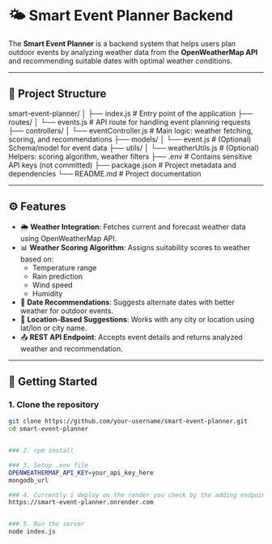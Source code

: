 # 🌤️ Smart Event Planner Backend

The **Smart Event Planner** is a backend system that helps users plan outdoor events by analyzing weather data from the **OpenWeatherMap API** and recommending suitable dates with optimal weather conditions.

---

## 📁 Project Structure
smart-event-planner/
│
├── index.js # Entry point of the application
├── routes/
│ └── events.js # API route for handling event planning requests
├── controllers/
│ └── eventController.js # Main logic: weather fetching, scoring, and recommendations
├── models/
│ └── event.js # (Optional) Schema/model for event data
├── utils/
│ └── weatherUtils.js # (Optional) Helpers: scoring algorithm, weather filters
├── .env # Contains sensitive API keys (not committed)
├── package.json # Project metadata and dependencies
└── README.md # Project documentation


---

## ⚙️ Features

- 🌦️ **Weather Integration**: Fetches current and forecast weather data using OpenWeatherMap API.
- 📊 **Weather Scoring Algorithm**: Assigns suitability scores to weather based on:
  - Temperature range
  - Rain prediction
  - Wind speed
  - Humidity
- 📅 **Date Recommendations**: Suggests alternate dates with better weather for outdoor events.
- 📌 **Location-Based Suggestions**: Works with any city or location using lat/lon or city name.
- 📤 **REST API Endpoint**: Accepts event details and returns analyzed weather and recommendation.

---

## 🚀 Getting Started

### 1. Clone the repository

```bash
git clone https://github.com/your-username/smart-event-planner.git
cd smart-event-planner


### 2. npm install

### 3. Setup .env file
OPENWEATHERMAP_API_KEY=your_api_key_here
mongodb_url

### 4. Currently i deploy on the render you check by the adding endpoints
https://smart-event-planner.onrender.com


### 5. Run the server
node index.js





